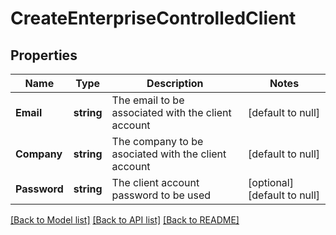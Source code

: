 # CreateEnterpriseControlledClient

## Properties
Name | Type | Description | Notes
------------ | ------------- | ------------- | -------------
**Email** | **string** | The email to be associated with the client account | [default to null]
**Company** | **string** | The company to be asociated with the client account | [default to null]
**Password** | **string** | The client account password to be used | [optional] [default to null]

[[Back to Model list]](../README.md#documentation-for-models) [[Back to API list]](../README.md#documentation-for-api-endpoints) [[Back to README]](../README.md)


